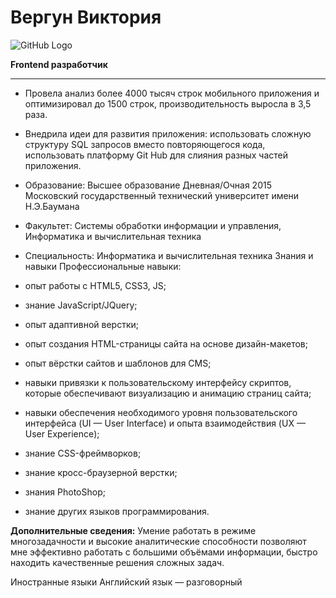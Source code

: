 # Вергун Виктория 
![GitHub Logo](https://sun9-63.userapi.com/impg/yke_X1oAfYwwR2UoyiDedCq7h5Juto2g1869Dg/b3-tM8rk5_4.jpg?size=828x1472&quality=96&sign=9ce5510ee6ff3d0967f16eeb53e4f135&type=album)

**Frontend разработчик**

****
- Провела анализ более 4000 тысяч строк мобильного приложения и оптимизировал до 1500 строк, производительность выросла в 3,5 раза.

- Внедрила идеи для развития приложения:
использовать сложную структуру SQL запросов вместо повторяющегося кода, использовать платформу Git Hub для слияния разных частей приложения.

- Образование:
Высшее образование
Дневная/Очная
2015
Московский государственный технический университет имени Н.Э.Баумана

- Факультет: Системы обработки информации и управления, Информатика и вычислительная техника
- Специальность: Информатика и вычислительная техника
Знания и навыки
Профессиональные навыки:
- опыт работы с HTML5, CSS3, JS;
- знание JavaScript/JQuery;
- опыт адаптивной верстки;
- опыт создания HTML-страницы сайта на основе дизайн-макетов;
- опыт вёрстки сайтов и шаблонов для CMS;
- навыки привязки к пользовательскому интерфейсу скриптов, которые обеспечивают визуализацию и анимацию страниц сайта;
- навыки обеспечения необходимого уровня пользовательского интерфейса (UI — User Interface) и опыта взаимодействия (UX — User Experience);
- знание CSS-фреймворков;
- знание кросс-браузерной верстки;
- знания PhotoShop;
- знание других языков программирования.

**Дополнительные сведения:**
Умение работать в режиме многозадачности и высокие аналитические способности позволяют мне эффективно работать с большими объёмами информации, быстро находить качественные решения сложных задач.

Иностранные языки
Английский язык — разговорный
